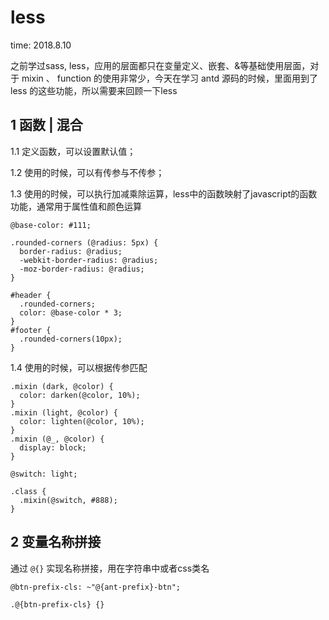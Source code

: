 # less

time: 2018.8.10

之前学过sass, less，应用的层面都只在变量定义、嵌套、&等基础使用层面，对于 mixin 、 function 的使用非常少，今天在学习 antd 源码的时候，里面用到了 less 的这些功能，所以需要来回顾一下less

## 1 函数 | 混合

1.1 定义函数，可以设置默认值；

1.2 使用的时候，可以有传参与不传参；

1.3 使用的时候，可以执行加减乘除运算，less中的函数映射了javascript的函数功能，通常用于属性值和颜色运算

```less
@base-color: #111;

.rounded-corners (@radius: 5px) {
  border-radius: @radius;
  -webkit-border-radius: @radius;
  -moz-border-radius: @radius;
}

#header {
  .rounded-corners;
  color: @base-color * 3;
}
#footer {
  .rounded-corners(10px);
}
```

1.4 使用的时候，可以根据传参匹配

```less
.mixin (dark, @color) {
  color: darken(@color, 10%);
}
.mixin (light, @color) {
  color: lighten(@color, 10%);
}
.mixin (@_, @color) {
  display: block;
}

@switch: light;

.class {
  .mixin(@switch, #888);
}
```

## 2 变量名称拼接

通过 `@{}` 实现名称拼接，用在字符串中或者css类名

```less
@btn-prefix-cls: ~"@{ant-prefix}-btn";

.@{btn-prefix-cls} {}
```

